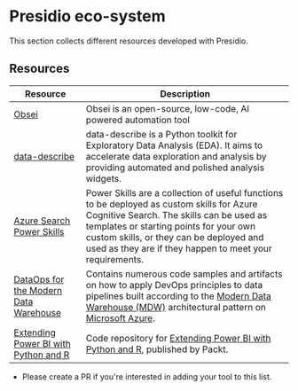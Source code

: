 # Presidio eco-system
This section collects different resources developed with Presidio. 


## Resources 

| Resource | Description |
| ------   | ------      |
| [Obsei](https://github.com/obsei/obsei) | Obsei is an open-source, low-code, AI powered automation tool |
| [data-describe](https://github.com/data-describe/data-describe) | data-describe is a Python toolkit for Exploratory Data Analysis (EDA). It aims to accelerate data exploration and analysis by providing automated and polished analysis widgets. |
| [Azure Search Power Skills](https://github.com/Azure-Samples/azure-search-power-skills) | Power Skills are a collection of useful functions to be deployed as custom skills for Azure Cognitive Search. The skills can be used as templates or starting points for your own custom skills, or they can be deployed and used as they are if they happen to meet your requirements. |
| [DataOps for the Modern Data Warehouse](https://github.com/Azure-Samples/modern-data-warehouse-dataops) | Contains numerous code samples and artifacts on how to apply DevOps principles to data pipelines built according to the [Modern Data Warehouse (MDW)](https://azure.microsoft.com/en-au/solutions/architecture/modern-data-warehouse/) architectural pattern on [Microsoft Azure](https://azure.microsoft.com/en-au/). |
| [Extending Power BI with Python and R](https://github.com/PacktPublishing/Extending-Power-BI-with-Python-and-R) | Code repository for [Extending Power BI with Python and R](https://www.packtpub.com/product/extending-power-bi-with-python-and-r/9781801078207), published by Packt. |

* Please create a PR if you're interested in adding your tool to this list.
